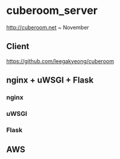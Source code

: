 # cuberoom_server

http://cuberoom.net
~ November

## Client 
https://github.com/leegakyeong/cuberoom

## nginx + uWSGI + Flask
### nginx

### uWSGI

### Flask


## AWS




